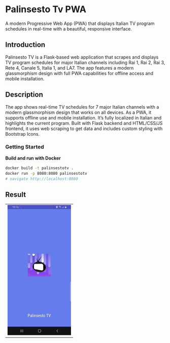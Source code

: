 # Palinsesto Tv PWA

A modern Progressive Web App (PWA) that displays Italian TV program schedules in real-time with a beautiful, responsive interface.

## Introduction

Palinsesto TV is a Flask-based web application that scrapes and displays TV program schedules for major Italian channels including Rai 1, Rai 2, Rai 3, Rete 4, Canale 5, Italia 1, and LA7. The app features a modern glassmorphism design with full PWA capabilities for offline access and mobile installation.

## Description

The app shows real-time TV schedules for 7 major Italian channels with a modern glassmorphism design that works on all devices. As a PWA, it supports offline use and mobile installation. It’s fully localized in Italian and highlights the current program. Built with Flask backend and HTML/CSS/JS frontend, it uses web scraping to get data and includes custom styling with Bootstrap Icons.

### Getting Started

 **Build and run with Docker**

   ```bash
   docker build -t palinsestotv .
   docker run -p 8080:8080 palinsestotv
   # navigate http://localhost:8080
   ```

## Result
<div align="left">
<table>
  <tr>
    <td><img src="docs/img/palinsestotv-usage.gif" alt="palinsestotv User Flow" width="200"/></td>
  </tr>
</table>
</div>

